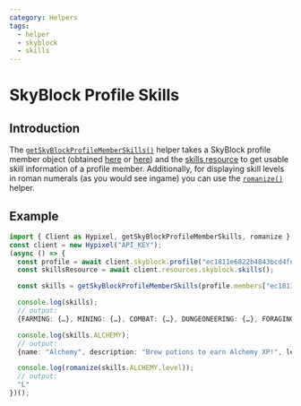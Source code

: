 ```yaml
---
category: Helpers
tags:
  - helper
  - skyblock
  - skills
---
```

# SkyBlock Profile Skills

## Introduction

The [<code class="language-javascript"><span class="token function">getSkyBlockProfileMemberSkills</span><span class="token punctuation">(</span><span class="token punctuation">)</span></code>](/ts-api/#getskyblockprofilememberskills) helper takes a SkyBlock profile member object (obtained [here](/ts-api/classes/skyblock/#profile) or [here](/ts-api/classes/skyblockprofiles/#uuid)) and the [skills resource](/ts-api/classes/skyblockresources/#skills) to get usable skill information of a profile member. Additionally, for displaying skill levels in roman numerals (as you would see ingame) you can use the [<code class="language-javascript"><span class="token function">romanize</span><span class="token punctuation">(</span><span class="token punctuation">)</span></code>](/ts-api/#romanize) helper.

## Example

```typescript
import { Client as Hypixel, getSkyBlockProfileMemberSkills, romanize } from "@zikeji/hypixel";
const client = new Hypixel("API_KEY");
(async () => {
  const profile = await client.skyblock.profile("ec1811e6822b4843bcd4fef82f75deb7");
  const skillsResource = await client.resources.skyblock.skills();

  const skills = getSkyBlockProfileMemberSkills(profile.members["ec1811e6822b4843bcd4fef82f75deb7"], skillsResource);

  console.log(skills);
  // output:
  {FARMING: {…}, MINING: {…}, COMBAT: {…}, DUNGEONEERING: {…}, FORAGING: {…}, …}

  console.log(skills.ALCHEMY);
  // output:
  {name: "Alchemy", description: "Brew potions to earn Alchemy XP!", level: 50, exp: 55823363.920003295, totalExpToLevel: 55172425, …}

  console.log(romanize(skills.ALCHEMY.level));
  // output:
  "L"
})();
```
